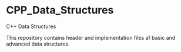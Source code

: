 # CPP_Data_Structures
C++ Data Structures

This repository contains header and implementation files af basic and advanced data structures.

